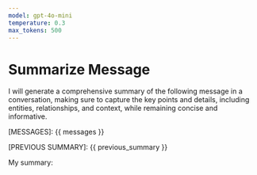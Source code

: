 ```yaml
---
model: gpt-4o-mini
temperature: 0.3
max_tokens: 500
---
```


# Summarize Message

I will generate a comprehensive summary of the following message in a conversation, making sure to capture the key points and details, including entities, relationships, and context, while remaining concise and informative.

[MESSAGES]:
{{ messages }}

[PREVIOUS SUMMARY]:
{{ previous_summary }}

My summary:
